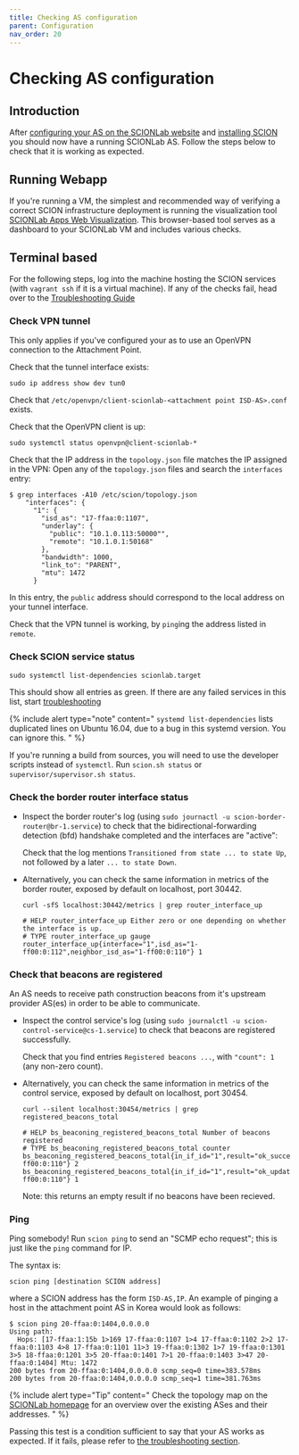 ```yaml
---
title: Checking AS configuration
parent: Configuration
nav_order: 20
---
```


# Checking AS configuration


## Introduction

After [configuring your AS on the SCIONLab website](../config/create_as.html) and [installing SCION](../install/) you should now have a running SCIONLab AS. Follow the steps below to check that it is working as expected.


## Running Webapp

If you're running a VM, the simplest and recommended way of verifying a correct SCION infrastructure deployment is running the visualization tool [SCIONLab Apps Web Visualization](../apps/as_visualization/webapp.html).
This browser-based tool serves as a dashboard to your SCIONLab VM and includes various checks.


## Terminal based

For the following steps, log into the machine hosting the SCION services (with `vagrant ssh` if it is a virtual machine).
If any of the checks fail, head over to the [Troubleshooting Guide](../faq/troubleshooting.html)

### Check VPN tunnel

This only applies if you've configured your as to use an OpenVPN connection to the Attachment Point.

Check that the tunnel interface exists:

    sudo ip address show dev tun0

Check that `/etc/openvpn/client-scionlab-<attachment point ISD-AS>.conf` exists.

Check that the OpenVPN client is up:

    sudo systemctl status openvpn@client-scionlab-*

Check that the IP address in the `topology.json` file matches the IP assigned in the VPN:
Open any of the `topology.json` files and search the `interfaces` entry:

    $ grep interfaces -A10 /etc/scion/topology.json
        "interfaces": {
          "1": {
            "isd_as": "17-ffaa:0:1107",
            "underlay": {
              "public": "10.1.0.113:50000"",
              "remote": "10.1.0.1:50168"
            },
            "bandwidth": 1000,
            "link_to": "PARENT",
            "mtu": 1472
          }


In this entry, the `public` address should correspond to the local address on your tunnel interface.

Check that the VPN tunnel is working, by `ping`ing the address listed in `remote`.


### Check SCION service status

    sudo systemctl list-dependencies scionlab.target


This should show all entries as green. If there are any failed services in this list, start [troubleshooting](../faq/troubleshooting.html)

{% include alert type="note" content="
`systemd list-dependencies` lists duplicated lines on Ubuntu 16.04, due to a bug in this systemd version. You can ignore this.
" %}


If you're running a build from sources, you will need to use the developer scripts instead of `systemctl`.
Run `scion.sh status` or `supervisor/supervisor.sh status`.


### Check the border router interface status

*   Inspect the border router's log (using `sudo journactl -u scion-border-router@br-1.service`) to check that the bidirectional-forwarding detection (bfd) handshake completed and the interfaces are "active":
    
    Check that the log mentions `Transitioned from state ... to state Up`, not followed by a later `... to state Down`.

*   Alternatively, you can check the same information in metrics of the border router, exposed by default on localhost, port 30442.

    ```
    curl -sfS localhost:30442/metrics | grep router_interface_up

    # HELP router_interface_up Either zero or one depending on whether the interface is up.
    # TYPE router_interface_up gauge
    router_interface_up{interface="1",isd_as="1-ff00:0:112",neighbor_isd_as="1-ff00:0:110"} 1
    ```


### Check that beacons are registered

An AS needs to receive path construction beacons from it's upstream provider AS(es) in order to be able to communicate.

*   Inspect the control service's log (using `sudo journalctl -u scion-control-service@cs-1.service`) to check that beacons are registered successfully.

    Check that you find entries `Registered beacons ...`, with `"count": 1` (any non-zero count).


*   Alternatively, you can check the same information in metrics of the control service, exposed by default on localhost, port 30454.

    ```
    curl --silent localhost:30454/metrics | grep registered_beacons_total

    # HELP bs_beaconing_registered_beacons_total Number of beacons registered
    # TYPE bs_beaconing_registered_beacons_total counter
    bs_beaconing_registered_beacons_total{in_if_id="1",result="ok_success",seg_type="down",start_ia="1-ff00:0:110"} 2
    bs_beaconing_registered_beacons_total{in_if_id="1",result="ok_updated",seg_type="up",start_ia="1-ff00:0:110"} 1
    ```

    Note: this returns an empty result if no beacons have been recieved.

### Ping

Ping somebody! Run `scion ping` to send an "SCMP echo request"; this is just like the `ping` command for IP.

The syntax is:

    scion ping [destination SCION address]

where a SCION address has the form `ISD-AS,IP`. An example of pinging a host in the attachment point AS in Korea would look as follows:

    $ scion ping 20-ffaa:0:1404,0.0.0.0
    Using path:
      Hops: [17-ffaa:1:15b 1>169 17-ffaa:0:1107 1>4 17-ffaa:0:1102 2>2 17-ffaa:0:1103 4>8 17-ffaa:0:1101 11>3 19-ffaa:0:1302 1>7 19-ffaa:0:1301 3>5 18-ffaa:0:1201 3>5 20-ffaa:0:1401 7>1 20-ffaa:0:1403 3>47 20-ffaa:0:1404] Mtu: 1472
    200 bytes from 20-ffaa:0:1404,0.0.0.0 scmp_seq=0 time=383.578ms
    200 bytes from 20-ffaa:0:1404,0.0.0.0 scmp_seq=1 time=381.763ms


{% include alert type="Tip" content="
Check the topology map on the [SCIONLab homepage](https://www.scionlab.org) for an overview over the existing ASes and their addresses.
" %}

Passing this test is a condition sufficient to say that your AS works as expected. If it fails, please refer to [the troubleshooting section](../faq/troubleshooting.html).
